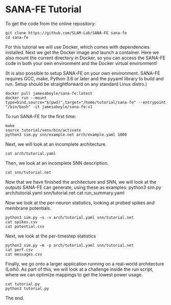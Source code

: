 # SANA-FE Tutorial #

To get the code from the online repository:

    git clone https://github.com/SLAM-Lab/SANA-FE sana-fe
    cd sana-fe

For this tutorial we will use Docker, which comes with dependencies installed.
Next we get the Docker image and launch a container. Here we also mount the
current directory in Docker, so you can access the SANA-FE code in both your own
environment and the Docker virtual environment!

(It is also possible to setup SANA-FE on your own environment. SANA-FE
requires GCC, make, Python 3.6 or later and the pyyaml library to build and run.
Setup should be straightforward on any standard Linux distro.)

    docker pull jamesaboyle/sana-fe:latest
    docker run --mount type=bind,source="$(pwd)",target="/home/tutorial/sana-fe" --entrypoint "/bin/bash" -it jamesaboyle/sana-fe:v1

To run SANA-FE for the first time:

    make
    source tutorial/venv/bin/activate
    python3 sim.py snn/example.net arch/example.yaml 1000

Next, we will look at an incomplete architecture.

    cat arch/tutorial.yaml

Then, we look at an incomplete SNN description.

    cat snn/tutorial.net

Now that we have finished the architecture and SNN, we will look at the outputs
SANA-FE can generate, using these as examples:
    python3 sim.py arch/tutorial.yaml snn/tutorial.net
    cat run_summary.yaml

Now we look at the per-neuron statistics, looking at probed spikes and
membrane potentials.

    python3 sim.py –s -v arch/tutorial.yaml snn/tutorial.net
    cat spikes.csv
    cat potential.csv

Next, we look at the per-timestep statistics

    python3 sim.py –m -p arch/tutorial.yaml snn/tutorial.net
    cat perf.csv
    cat messages.csv

Finally, we go onto a larger application running on a real-world architecture
(Loihi). As part of this, we will look at a challenge inside the run script,
where we can optimize mappings to get the lowest power usage.

    cat tutorial.py
    python3 tutorial.py

The end.

